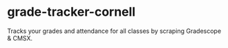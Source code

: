 # grade-tracker-cornell
Tracks your grades and attendance for all classes by scraping Gradescope &amp; CMSX.
